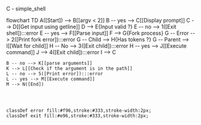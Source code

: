 C - simple_shell

flowchart TD
    A([Start]) --> B[[argv < 2]]
    B -- yes --> C[[Display prompt]]
    C --> D[[Get input using getline]]
    D --> E{Input valid ?}
    E -- no --> 1([Exit shell]):::error
    E -- yes --> F[[Parse input]]
    F --> G{Fork process}
    G -- Error --> 2([Print fork error]):::error
    G -- Child --> H{Has tokens ?}
    G -- Parent --> I[[Wait for child]]
    H -- No --> 3([Exit child]):::error
    H -- yes --> J[[Execute command]]
    J --> 4([Exit child]):::error
    I --> C

    B -- no --> K[[parse arguments]]
    K --> L[[Check if the argument is in the path]]
    L -- no --> 5([Print error]):::error
    L -- yes --> M[[Execute command]]
    M --> N([End])




    classDef error fill:#f96,stroke:#333,stroke-width:2px;
    classDef exit fill:#e96,stroke:#333,stroke-width:2px;
